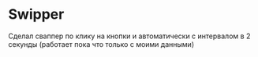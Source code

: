 # Swipper

Сделал сваппер по клику на кнопки и автоматически с интервалом в 2 секунды (работает пока что только с моими данными) 


